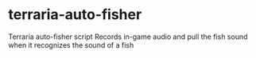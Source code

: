 # terraria-auto-fisher
Terraria auto-fisher script
Records in-game audio and pull the fish sound when it recognizes the sound of a fish
